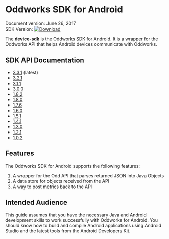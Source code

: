 # Oddworks SDK for Android

Document version: June 26, 2017  
SDK Version: [![Download](https://api.bintray.com/packages/oddnetworks/maven/device-sdk/images/download.svg)](https://bintray.com/odd-networks/maven/device-sdk/_latestVersion)

The __device-sdk__ is the Oddworks SDK for Android. It is a wrapper for the Oddworks API that helps Android devices communicate with Oddworks.

## SDK API Documentation

- [3.3.1](/javadoc/3.3.1) (latest)
- [3.2.1](/javadoc/3.2.1)
- [3.1.1](/javadoc/3.1.1)
- [3.0.0](/javadoc/3.0.0)
- [1.8.2](/javadoc/1.8.2)
- [1.8.0](/javadoc/1.8.0) 
- [1.7.6](/javadoc/1.7.6) 
- [1.6.0](/javadoc/1.6.0)
- [1.5.1](/javadoc/1.5.1)
- [1.4.1](/javadoc/1.4.1)
- [1.3.0](/javadoc/1.3.0)
- [1.2.1](/javadoc/1.2.1)
- [1.0.2](/javadoc/1.0.2)

## Features

The Oddworks SDK for Android supports the following features:

1. A wrapper for the Odd API that parses returned JSON into Java Objects
2. A data store for objects received from the API
3. A way to post metrics back to the API

## Intended Audience

This guide assumes that you have the necessary Java and Android development skills to work successfully with Oddworks for Android. You should know how to build and compile Android applications using Android Studio and the latest tools from the Android Developers Kit.

